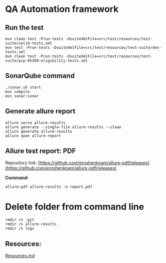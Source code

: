 # QA Automation framework

## Run the test
```shell
mvn clean test -Prun-tests -DsuiteXmlFile=src/test/resources/test-suite/valid-tests.xml
mvn test -Prun-tests -DsuiteXmlFile=src/test/resources/test-suite/dev-tests.xml
mvn clean test -Prun-tests -DsuiteXmlFile=src/test/resources/test-suite/pcp-bh360-eligibility-tests.xml
```

## SonarQube command
```shell
./sonar.sh start
mvn compile
mvn sonar:sonar
```

## Generate allure report
```
allure serve allure-results
allure generate --single-file allure-results --clean
allure generate allure-results
allure open allure-report
```
## Allure test report: PDF
Repository link: [https://github.com/eroshenkoam/allure-pdf/releases](https://github.com/eroshenkoam/allure-pdf/releases)

**Command:**
```shell
allure-pdf allure-results -o report.pdf
```

# Delete folder from command line
```
rmdir /s .git
rmdir /s allure-results
rmdir /s logs
```

## Resources:
[Resources.md](/docs/Resources.md)


